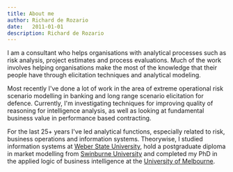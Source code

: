 ```yaml
---
title: About me
author: Richard de Rozario
date:	2011-01-01
description: Richard de Rozario
---
```

I am a consultant who helps organisations with analytical processes such as risk analysis, project estimates and process evaluations. Much of the work involves helping organisations make the most of the knowledge that their people have through elicitation techniques and analytical modeling. 

Most recently I've done a lot of work in the area of extreme operational risk scenario modelling in banking and long range scenario elicitation for defence.  Currently, I'm investigating techniques for improving quality of reasoning for intelligence analysis, as well as looking at fundamental business value in performance based contracting.

For the last 25+ years I've led analytical functions, especially related to risk, business operations and information systems. Theorywise, I studied information systems at [Weber State University](http://www.weber.edu/), hold a postgraduate diploma in market modelling from [Swinburne University](http://www.swinburne.edu.au/) and completed my PhD in the applied logic of business intelligence at the [University of Melbourne](http://www.unimelb.edu.au/).
